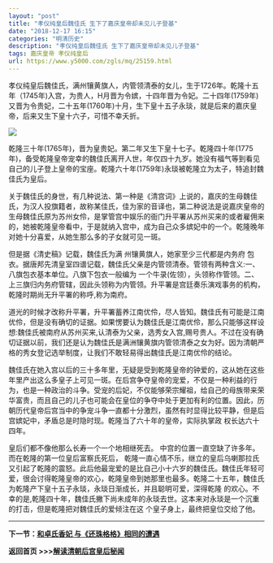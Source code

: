 ```yaml
---
layout: "post"
title: "孝仪纯皇后魏佳氏 生下了嘉庆皇帝却未见儿子登基"
date: "2018-12-17 16:15"
categories: "明清历史"
description: "孝仪纯皇后魏佳氏 生下了嘉庆皇帝却未见儿子登基"
tags: 嘉庆皇帝 孝仪纯皇后
url: https://www.y5000.com/zgls/mq/25159.html
---
```






孝仪纯皇后魏佳氏，满州镶黄旗人，内管领清泰的女儿，生于1726年。乾隆十五年（1745年)入宫，为贵人，H月晋为令嫔，十四年晋为令妃。二十四年(1759年)又晋为令贵妃，二十五年(1760年)十月，生下皇十五子永琰，就是后来的嘉庆皇帝，后来又生下皇十六子，可惜不幸夭折。

![](https://img.y5000.com/uploads/allimg/170823/8-1FR3093519441.jpg)

乾隆三十年(1765年)，晋为皇贵妃。第二年又生下皇十七子。乾隆四十年(1775年)，备受乾隆皇帝宠幸的魏佳氏离开人世，年仅四十九岁。她没有福气等到看见自己的儿子登上皇帝的宝座。乾隆六十年(1759年)永琰被乾隆立为太子，特追封魏佳氏为皇后。

关于魏佳氏的身世，有几种说法、第一种是《清宫词》上说的，嘉庆的生母魏佳氏，为汉人投旗籍者，故称某佳氏，佳为家的音译也，第二种说法是说嘉庆皇帝的生母魏佳氏原为苏州女伶，是掌管宫中娱乐的衙门升平署从苏州买来的或者雇佣来的，她被乾隆皇帝看中，于是就纳入宫中，成为自己众多嫔妃中的一个。乾隆晚年对她十分喜爱，从她生那么多的子女就可见一斑。

但是据《清史稿》记载，魏佳氏为满 州镶黄旗人，她家至少三代都是内务府
包衣。据唐邦先清皇室四谱记载，魏佳氏父亲是内管领清泰。管领有两种含义:一、八旗包衣基本单位。八旗下包衣一般编为
一个牛录(佐领），头领称作管领。二、上三旗归内务府管辖，因此头领称为内管领。升平署是宫廷奏乐演戏事务的机构，乾隆时期尚无升平署的称呼,称为南府。

道光的时候才改称升平署，升平署蓄养江南优伶，尽人皆知。魏佳氏有可能是江南优伶，但是没有确切的证据。如果愣要认为魏佳氏是江南优伶，那么只能够这样设想:魏佳氏被南府从苏州买来,认清泰为父亲，选秀女入宫,赐号贵人。不过在没有确切证据以前，我们还是认为魏佳氏是满洲镶黄旗内管领清泰之女为好。因为清朝严格的秀女登记选举制度，让我们不敢轻易得出魏佳氏是江南优伶的结论。

魏佳氏在她入宫以后的三十多年里，无疑是受到乾隆皇帝的钟爱的，这从她在这些年里产出这么多皇子上可见一斑。在后宫争夺皇帝的宠爱，不仅是一种利益的行为，也是一种政治的斗争。受宠的后妃，不仅能够荣宗耀祖，给自己的母族带来荣华富贵，而且自己的儿子也可能会在皇位的争夺中处于更加有利的位置。因此，历朝历代皇帝后宫当中的争宠斗争一直都十分激烈，虽然有时显得比较平静，但是后宫嫔妃中，矛盾总是时隐时现。乾隆当了六十年的皇帝，实际执掌政
权长达六十四年。

皇后们都不像他那么长寿一个一个地相继死去。 中宫的位置一直空缺了许多年。而在乾隆的第一位皇后富察氏死后，
乾隆一直心情不乐，继立的皇后乌喇那拉氏又引起了乾隆的震怒。此后他最宠爱的是比自己小十六岁的魏佳氏。魏佳氏年轻可爱，很会讨得乾隆皇帝的欢心，乾隆皇帝到她那里也最多。乾隆二十五年，魏佳氏为乾隆产下皇十五子永琰，永琰日渐成长，并且聪明可爱，深得乾隆
的欢心。不幸的是,乾隆四十年，魏佳氏撇下尚未成年的永琰去世。这本来对永琰是一个沉重的打击，但是乾隆把对魏佳氏的爱倾注在这 个皇子身上，最终把皇位交给了他。

* * *

**下一节：[和卓氏香妃 与《还珠格格》相同的遭遇](https://www.y5000.com/zgls/mq/25161.html)**

**返回首页 >>>[解读清朝后宫皇后秘闻](https://www.y5000.com/zgls/mq/25183.html)**

